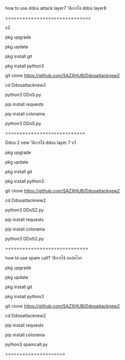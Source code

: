 how to use ddos attack layer7
วิธีการใช ddos layer8

==============================

v2

pkg upgrade

pkg update

pkg install git

pkg install python3

git clone https://github.com/SAZXHUB/Ddosattacknew2

cd Ddosattacknew2

python3 DDoS.py

pip install requests

pip install colorama

python3 DDoS.py

=======÷====================

Ddos 2 new
วิธีการใช้ ddos layer 7
v1

pkg upgrade

pkg update

pkg install git

pkg install python3

git clone https://github.com/SAZXHUB/Ddosattacknew2

cd Ddosattacknew2

python3 DDoS2.py

pip install requests

pip install colorama

python3 DDoS2.py

=============================

how to use spam call?
วิธีการใช้ สแปมโทร

pkg upgrade

pkg update

pkg install git

pkg install python3

git clone https://github.com/SAZXHUB/Ddosattacknew2

cd Ddosattacknew2

pip install requests

pip install colorama

python3 spamcall.py

=====================
